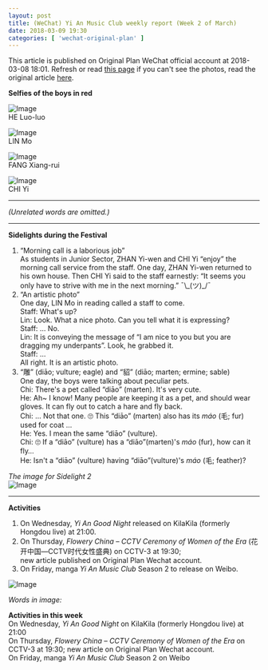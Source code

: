 ```yaml
---
layout: post
title: (WeChat) Yi An Music Club weekly report (Week 2 of March)
date: 2018-03-09 19:30
categories: [ 'wechat-original-plan' ]
---
```


This article is published on Original Plan WeChat official account at 2018-03-08 18:01. Refresh or read [this page](https://github.com/Quadrifolium/originalplan/blob/gh-pages/_posts/WeChat/2018-03-09-WeChat-Original-Plan.md) if you can't see the photos, read the original article [here](https://mp.weixin.qq.com/s/Eu7evQVLd32_LKOHdCDLuA).

<!-- more -->

**Selfies of the boys in red**

![Image](https://mmbiz.qpic.cn/mmbiz_jpg/XOMVurd7hjQBjiak7MPPiaoIsOoxBMzs42mtIL4DOticEPapqhjLnsz24WfmbuEErnRpamibXxhSlzw1gxpSntDFIg/640)  
HE Luo-luo

![Image](https://mmbiz.qpic.cn/mmbiz_jpg/XOMVurd7hjQBjiak7MPPiaoIsOoxBMzs42rR1flk8qaXewqxJDOTEK5GIveZqqxiaay4RdmgmFrnvhm0OUFic9Tdtg/640)  
LIN Mo

![Image](https://mmbiz.qpic.cn/mmbiz_jpg/XOMVurd7hjQBjiak7MPPiaoIsOoxBMzs42AVtShbVHiaeko4nCVdyeZbic5r02FQqkGvErZdAbNg3lo0LgGakOfdJQ/640)  
FANG Xiang-rui

![Image](https://mmbiz.qpic.cn/mmbiz_jpg/XOMVurd7hjQBjiak7MPPiaoIsOoxBMzs42x7ZBpY48krlbkhq4fEZ3W3zE74rrse12CyYNGlCKtYoJ06KCd5VHiaA/640)  
CHI Yi

---

*(Unrelated words are omitted.)*

---

**Sidelights during the Festival**

1. “Morning call is a laborious job”  
As students in Junior Sector, ZHAN Yi-wen and CHI Yi “enjoy” the morning call service from the staff. One day, ZHAN Yi-wen returned to his own house. Then CHI Yi said to the staff earnestly: “It seems you only have to strive with me in the next morning.” ¯\\\_(ツ)\_/¯
2. “An artistic photo”  
One day, LIN Mo in reading called a staff to come.  
Staff: What's up?  
Lin: Look. What a nice photo. Can you tell what it is expressing?  
Staff: … No.  
Lin: It is conveying the message of “I am nice to you but you are dragging my underpants”. Look, he grabbed it.  
Staff: …  
All right. It is an artistic photo.
3. “雕” (diāo; vulture; eagle) and “貂” (diāo; marten; ermine; sable)  
One day, the boys were talking about peculiar pets.  
Chi: There's a pet called “diāo” (marten). It's very cute.  
He: Ah~ I know! Many people are keeping it as a pet, and should wear gloves. It can fly out to catch a hare and fly back.  
Chi: … Not that one. 🙄️ This “diāo” (marten) also has its *máo* (毛; fur) used for coat …  
He: Yes. I mean the same “diāo” (vulture).  
Chi: 🙄️ If a “diāo” (vulture) has a “diāo”(marten)'s *máo* (fur), how can it fly…  
He: Isn't a “diāo” (vulture) having “diāo”(vulture)'s *máo* (毛; feather)?

*The image for Sidelight 2*  
![Image](https://mmbiz.qpic.cn/mmbiz_jpg/XOMVurd7hjQBjiak7MPPiaoIsOoxBMzs42IJpK8XBib7smAPs1ITQG6QEfPaEvKQfCcnia4fpC5mhy5o7pyshqJ2Zg/640)

---

**Activities**

1. On Wednesday, *Yi An Good Night* released on KilaKila (formerly Hongdou live) at 21:00.
1. On Thursday, *Flowery China – CCTV Ceremony of Women of the Era* (花开中国—CCTV时代女性盛典) on CCTV-3 at 19:30;  
new article published on Original Plan Wechat account.
1. On Friday, manga *Yi An Music Club* Season 2 to release on Weibo.

![Image](https://mmbiz.qpic.cn/mmbiz_jpg/XOMVurd7hjTKvkc1xdpRic5MaMgOu9cfFlNzZbIgpicGxZeoBbWBibvq5ib187Ycwk2O6n7lTZWuZ7MPl5usxqR1Wg/640)

*Words in image:*

**Activities in this week**  
On Wednesday, *Yi An Good Night* on KilaKila (formerly Hongdou live) at 21:00  
On Thursday, *Flowery China – CCTV Ceremony of Women of the Era* on CCTV-3 at 19:30; new article on Original Plan Wechat account.  
On Friday, manga *Yi An Music Club* Season 2 on Weibo  
